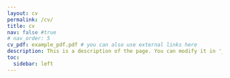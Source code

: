 ```yaml
---
layout: cv
permalink: /cv/
title: cv
nav: false #true
# nav_order: 5
cv_pdf: example_pdf.pdf # you can also use external links here
description: This is a description of the page. You can modify it in '_pages/cv.md'. You can also change or remove the top pdf download button.
toc:
  sidebar: left
---
```

